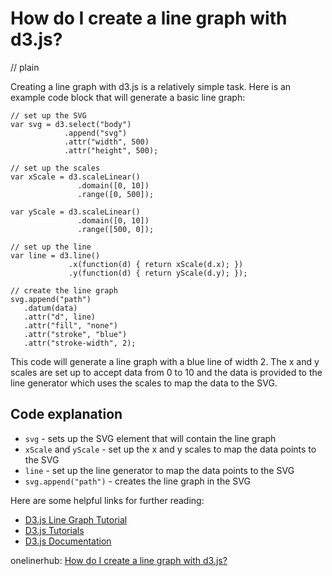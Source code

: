 # How do I create a line graph with d3.js?
// plain

Creating a line graph with d3.js is a relatively simple task. Here is an example code block that will generate a basic line graph:

```
// set up the SVG
var svg = d3.select("body")
            .append("svg")
            .attr("width", 500)
            .attr("height", 500);

// set up the scales
var xScale = d3.scaleLinear()
               .domain([0, 10])
               .range([0, 500]);

var yScale = d3.scaleLinear()
               .domain([0, 10])
               .range([500, 0]);

// set up the line
var line = d3.line()
             .x(function(d) { return xScale(d.x); })
             .y(function(d) { return yScale(d.y); });

// create the line graph
svg.append("path")
   .datum(data)
   .attr("d", line)
   .attr("fill", "none")
   .attr("stroke", "blue")
   .attr("stroke-width", 2);
```

This code will generate a line graph with a blue line of width 2. The x and y scales are set up to accept data from 0 to 10 and the data is provided to the line generator which uses the scales to map the data to the SVG.

## Code explanation


* `svg` - sets up the SVG element that will contain the line graph
* `xScale` and `yScale` - set up the x and y scales to map the data points to the SVG
* `line` - set up the line generator to map the data points to the SVG
* `svg.append("path")` - creates the line graph in the SVG

Here are some helpful links for further reading:

* [D3.js Line Graph Tutorial](https://www.d3-graph-gallery.com/line.html)
* [D3.js Tutorials](https://www.d3-graph-gallery.com/tutorials.html)
* [D3.js Documentation](https://github.com/d3/d3/wiki)

onelinerhub: [How do I create a line graph with d3.js?](https://onelinerhub.com/javascript-d3/how-do-i-create-a-line-graph-with-d--js)